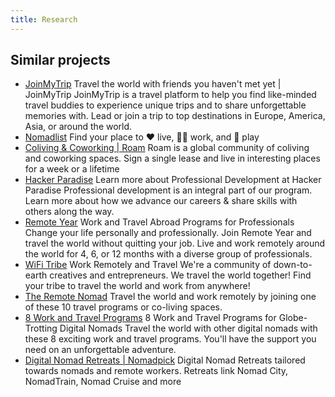 ```yaml
---
title: Research
---
```


## Similar projects
* [JoinMyTrip](https://www.joinmytrip.com/en/)
Travel the world with friends you haven't met yet | JoinMyTrip
JoinMyTrip is a travel platform to help you find like-minded travel buddies to experience unique trips and to share unforgettable memories with. Lead or join a trip to top destinations in Europe, America, Asia, or around the world.
* [Nomadlist](https://nomadlist.com/) 
Find your place to ❤️ live, 👩‍💻 work, and 💃 play
* [Coliving & Coworking | Roam](https://www.roam.co/) 
Roam is a global community of coliving and coworking spaces. Sign a single lease and live in interesting places for a week or a lifetime
* [Hacker Paradise](https://www.hackerparadise.org/) Learn more about Professional Development at Hacker Paradise
Professional development is an integral part of our program. Learn more about how we advance our careers & share skills with others along the way.
* [Remote Year](https://www.remoteyear.com/) Work and Travel Abroad Programs for Professionals
Change your life personally and professionally. Join Remote Year and travel the world without quitting your job. Live and work remotely around the world for 4, 6, or 12 months with a diverse group of professionals.
* [WiFi Tribe](https://wifitribe.co/) Work Remotely and Travel
We're a community of down-to-earth creatives and entrepreneurs. We travel the world together! Find your tribe to travel the world and work from anywhere!
* [The Remote Nomad](https://www.theremotenomad.com/blog/2016/5/10/travel-the-world-and-work-remotely-with-these-10-companies) 
Travel the world and work remotely by joining one of these 10 travel programs or co-living spaces.
* [8 Work and Travel Programs](https://remotebliss.com/work-and-travel-programs/) 
8 Work and Travel Programs for Globe-Trotting Digital Nomads
Travel the world with other digital nomads with these 8 exciting work and travel programs. You'll have the support you need on an unforgettable adventure.
* [Digital Nomad Retreats | Nomadpick](https://nomadpick.com/collection/retreat/)
Digital Nomad Retreats tailored towards nomads and remote workers. Retreats link Nomad City, NomadTrain, Nomad Cruise and more
